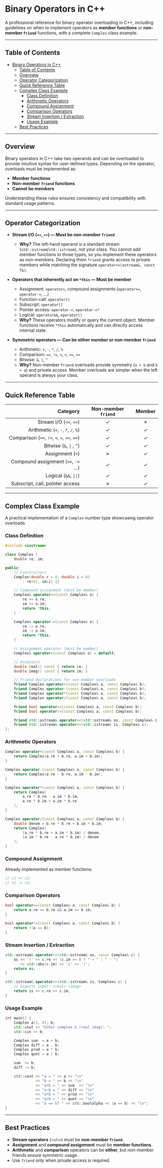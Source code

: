 # Binary Operators in C++

A professional reference for binary operator overloading in C++, including guidelines on when to implement operators as **member functions** or **non-member `friend`** functions, with a complete `Complex` class example.

---

## Table of Contents

- [Binary Operators in C++](#binary-operators-in-c)
  - [Table of Contents](#table-of-contents)
  - [Overview](#overview)
  - [Operator Categorization](#operator-categorization)
  - [Quick Reference Table](#quick-reference-table)
  - [Complex Class Example](#complex-class-example)
    - [Class Definition](#class-definition)
    - [Arithmetic Operators](#arithmetic-operators)
    - [Compound Assignment](#compound-assignment)
    - [Comparison Operators](#comparison-operators)
    - [Stream Insertion / Extraction](#stream-insertion--extraction)
    - [Usage Example](#usage-example)
  - [Best Practices](#best-practices)

---

## Overview

Binary operators in C++ take two operands and can be overloaded to provide intuitive syntax for user-defined types. Depending on the operator, overloads must be implemented as:

- **Member functions**
- **Non-member `friend` functions**
- **Cannot be members**

Understanding these rules ensures consistency and compatibility with standard usage patterns.

---

## Operator Categorization

- **Stream I/O (`<<`, `>>`) — Must be non-member `friend`**

  - **Why?** The left-hand operand is a standard stream (`std::ostream`/`std::istream`), not your class. You cannot add member functions to those types, so you implement these operators as non-members. Declaring them `friend` grants access to private members while matching the signature `operator<<(ostream&, const T&)`.

- **Operators that inherently act on `*this` — Must be member**

  - Assignment: `operator=`, compound assignments (`operator+=`, `operator-=`, …)
  - Function-call: `operator()`
  - Subscript: `operator[]`
  - Pointer access: `operator->`, `operator->*`
  - Logical: `operator&&`, `operator||`
  - **Why?** These operators modify or query the current object. Member functions receive `*this` automatically and can directly access internal state.

- **Symmetric operators — Can be either member or non-member `friend`**

  - Arithmetic: `+`, `-`, `*`, `/`, `%`
  - Comparison: `==`, `!=`, `<`, `>`, `<=`, `>=`
  - Bitwise: `&`, `|`, `^`
  - **Why?** Non-member `friend` overloads provide symmetry (`a + b` and `b + a`) and private access. Member overloads are simpler when the left operand is always your class.

---

## Quick Reference Table

|                                      Category | Non-member `friend` | Member |
| --------------------------------------------: | :-----------------: | :----: |
|                       Stream I/O (`<<`, `>>`) |          ✓          |   ✗    |
|          Arithmetic (`+`, `-`, `*`, `/`, `%`) |          ✓          |   ✓    |
| Comparison (`==`, `!=`, `<`, `>`, `<=`, `>=`) |          ✓          |   ✓    |
|                    Bitwise (`&`, `\|` , `^`) |          ✓          |   ✓    |
|                              Assignment (`=`) |          ✗          |   ✓    |
|            Compound assignment (`+=`, `-=` …) |          ✓          |   ✓    |
|                        Logical (`&&`, `\|\|`) |          ✓          |   ✓    |
|               Subscript, call, pointer access |          ✗          |   ✓    |

---

## Complex Class Example

A practical implementation of a `Complex` number type showcasing operator overloads.

### Class Definition

```cpp
#include <iostream>

class Complex {
    double re, im;

public:
    // Constructors
    Complex(double r = 0, double i = 0)
        : re(r), im(i) {}

    // Compound assignment (must be member)
    Complex& operator+=(const Complex& o) {
        re += o.re;
        im += o.im;
        return *this;
    }

    Complex& operator-=(const Complex& o) {
        re -= o.re;
        im -= o.im;
        return *this;
    }

    // Assignment operator (must be member)
    Complex& operator=(const Complex& o) = default;

    // Accessors
    double real() const { return re; }
    double imag() const { return im; }

    // Friend declarations for non-member overloads
    friend Complex operator+(const Complex& a, const Complex& b);
    friend Complex operator-(const Complex& a, const Complex& b);
    friend Complex operator*(const Complex& a, const Complex& b);
    friend Complex operator/(const Complex& a, const Complex& b);

    friend bool operator==(const Complex& a, const Complex& b);
    friend bool operator!=(const Complex& a, const Complex& b);

    friend std::ostream& operator<<(std::ostream& os, const Complex& c);
    friend std::istream& operator>>(std::istream& is, Complex& c);
};
```

### Arithmetic Operators

```cpp
Complex operator+(const Complex& a, const Complex& b) {
    return Complex(a.re + b.re, a.im + b.im);
}

Complex operator-(const Complex& a, const Complex& b) {
    return Complex(a.re - b.re, a.im - b.im);
}

Complex operator*(const Complex& a, const Complex& b) {
    return Complex(
        a.re * b.re - a.im * b.im,
        a.re * b.im + a.im * b.re
    );
}

Complex operator/(const Complex& a, const Complex& b) {
    double denom = b.re * b.re + b.im * b.im;
    return Complex(
        (a.re * b.re + a.im * b.im) / denom,
        (a.im * b.re - a.re * b.im) / denom
    );
}
```

### Compound Assignment

Already implemented as member functions:

```cpp
// c1 += c2;
// c1 -= c2;
```

### Comparison Operators

```cpp
bool operator==(const Complex& a, const Complex& b) {
    return a.re == b.re && a.im == b.im;
}

bool operator!=(const Complex& a, const Complex& b) {
    return !(a == b);
}
```

### Stream Insertion / Extraction

```cpp
std::ostream& operator<<(std::ostream& os, const Complex& c) {
    os << '(' << c.re << (c.im >= 0 ? " + " : " - ")
       << std::abs(c.im) << 'i' << ')';
    return os;
}

std::istream& operator>>(std::istream& is, Complex& c) {
    // Expects input: <real> <imag>
    return is >> c.re >> c.im;
}
```

### Usage Example

```cpp
int main() {
    Complex a(3, 4), b;
    std::cout << "Enter complex b (real imag): ";
    std::cin >> b;

    Complex sum  = a + b;
    Complex diff = a - b;
    Complex prod = a * b;
    Complex quot = a / b;

    sum  += b;
    diff -= b;

    std::cout << "a = " << a << "\n"
              << "b = " << b << "\n"
              << "a+b = " << sum  << "\n"
              << "a-b = " << diff << "\n"
              << "a*b = " << prod << "\n"
              << "a/b = " << quot << "\n"
              << "a == b? " << std::boolalpha << (a == b) << "\n";
}
```

---

## Best Practices

- **Stream operators** (`<<`/`>>`) must be **non-member `friend`**.
- **Assignment** and **compound assignment** must be **member functions**.
- **Arithmetic** and **comparison** operators can be **either**, but non-member friends ensure symmetric usage.
- Use `friend` only when private access is required.
